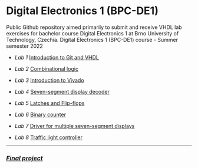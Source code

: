 # Digital Electronics 1 (BPC-DE1)

Public Github repository aimed primarily to submit and receive VHDL lab exercises for bachelor course Digital Electronics 1 at Brno University of Technology, Czechia. Digital Electronics 1 (BPC-DE1) course - Summer semester 2022

- *Lab 1* [Introduction to Git and VHDL](https://github.com/mathieux95/digital-electronics-1/tree/main/labs/01-gates)

- *Lab 2* [Combinational logic](https://github.com/mathieux95/digital-electronics-1/tree/main/labs/02-logic)

- *Lab 3*
[Introduction to Vivado](https://github.com/mathieux95/digital-electronics-1/tree/main/labs/03-vivado) 

- *Lab 4*
[Seven-segment display decoder](https://github.com/mathieux95/digital-electronics-1/tree/main/labs/04-segment)
- *Lab 5*
[Latches and Flip-flops](https://github.com/mathieux95/digital-electronics-1/tree/main/labs/05-ffs) 
- *Lab 6*
[Binary counter](https://github.com/mathieux95/digital-electronics-1/tree/main/labs/06-counter)
- *Lab 7*
[Driver for multiple seven-segment displays](https://github.com/mathieux95/digital-electronics-1/tree/main/labs/07-display_driver)
- *Lab 8*
[Traffic light controller](https://github.com/mathieux95/digital-electronics-1/tree/main/labs/08-traffic_lights)

______________________________________________

### [*Final project*](https://github.com/mathieux95/digital-electronics-1/tree/main/labs/project)
